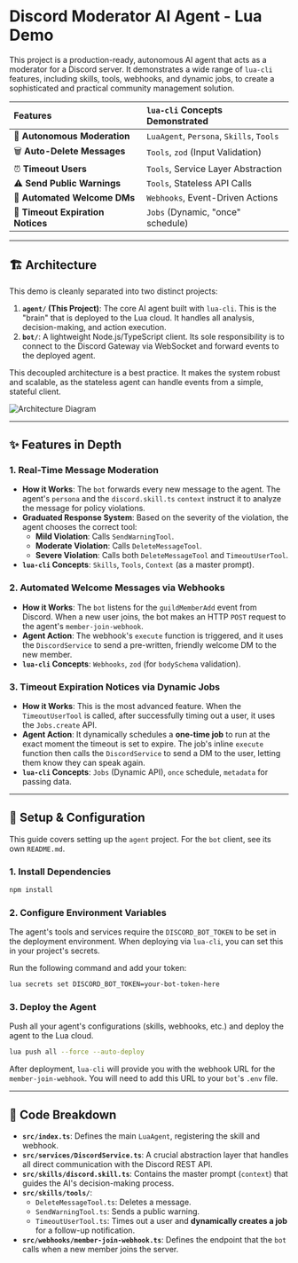 # Discord Moderator AI Agent - Lua Demo

This project is a production-ready, autonomous AI agent that acts as a moderator for a Discord server. It demonstrates a wide range of `lua-cli` features, including skills, tools, webhooks, and dynamic jobs, to create a sophisticated and practical community management solution.

| **Features**                      | **`lua-cli` Concepts Demonstrated**      |
| :-------------------------------- | :--------------------------------------- |
| 🤖 **Autonomous Moderation**      | `LuaAgent`, `Persona`, `Skills`, `Tools` |
| 🗑️ **Auto-Delete Messages**       | `Tools`, `zod` (Input Validation)        |
| ⏰ **Timeout Users**              | `Tools`, Service Layer Abstraction       |
| ⚠️ **Send Public Warnings**       | `Tools`, Stateless API Calls             |
| 🚀 **Automated Welcome DMs**      | `Webhooks`, Event-Driven Actions         |
| 🔔 **Timeout Expiration Notices** | `Jobs` (Dynamic, "once" schedule)        |

---

## 🏗️ Architecture

This demo is cleanly separated into two distinct projects:

1.  **`agent/` (This Project)**: The core AI agent built with `lua-cli`. This is the "brain" that is deployed to the Lua cloud. It handles all analysis, decision-making, and action execution.
2.  **`bot/`**: A lightweight Node.js/TypeScript client. Its sole responsibility is to connect to the Discord Gateway via WebSocket and forward events to the deployed agent.

This decoupled architecture is a best practice. It makes the system robust and scalable, as the stateless agent can handle events from a simple, stateful client.

![Architecture Diagram](https://i.imgur.com/your-diagram-image.png) <!-- It's recommended to create and add a diagram for docs -->

---

## ✨ Features in Depth

### 1. Real-Time Message Moderation

- **How it Works**: The `bot` forwards every new message to the agent. The agent's `persona` and the `discord.skill.ts` `context` instruct it to analyze the message for policy violations.
- **Graduated Response System**: Based on the severity of the violation, the agent chooses the correct tool:
  - **Mild Violation**: Calls `SendWarningTool`.
  - **Moderate Violation**: Calls `DeleteMessageTool`.
  - **Severe Violation**: Calls both `DeleteMessageTool` and `TimeoutUserTool`.
- **`lua-cli` Concepts**: `Skills`, `Tools`, `Context` (as a master prompt).

### 2. Automated Welcome Messages via Webhooks

- **How it Works**: The `bot` listens for the `guildMemberAdd` event from Discord. When a new user joins, the bot makes an HTTP `POST` request to the agent's `member-join-webhook`.
- **Agent Action**: The webhook's `execute` function is triggered, and it uses the `DiscordService` to send a pre-written, friendly welcome DM to the new member.
- **`lua-cli` Concepts**: `Webhooks`, `zod` (for `bodySchema` validation).

### 3. Timeout Expiration Notices via Dynamic Jobs

- **How it Works**: This is the most advanced feature. When the `TimeoutUserTool` is called, after successfully timing out a user, it uses the `Jobs.create` API.
- **Agent Action**: It dynamically schedules a **one-time job** to run at the exact moment the timeout is set to expire. The job's inline `execute` function then calls the `DiscordService` to send a DM to the user, letting them know they can speak again.
- **`lua-cli` Concepts**: `Jobs` (Dynamic API), `once` schedule, `metadata` for passing data.

---

## 🔧 Setup & Configuration

This guide covers setting up the `agent` project. For the `bot` client, see its own `README.md`.

### 1. Install Dependencies

```bash
npm install
```

### 2. Configure Environment Variables

The agent's tools and services require the `DISCORD_BOT_TOKEN` to be set in the deployment environment. When deploying via `lua-cli`, you can set this in your project's secrets.

Run the following command and add your token:

```bash
lua secrets set DISCORD_BOT_TOKEN=your-bot-token-here
```

### 3. Deploy the Agent

Push all your agent's configurations (skills, webhooks, etc.) and deploy the agent to the Lua cloud.

```bash
lua push all --force --auto-deploy
```

After deployment, `lua-cli` will provide you with the webhook URL for the `member-join-webhook`. You will need to add this URL to your `bot`'s `.env` file.

---

## 📂 Code Breakdown

- **`src/index.ts`**: Defines the main `LuaAgent`, registering the skill and webhook.
- **`src/services/DiscordService.ts`**: A crucial abstraction layer that handles all direct communication with the Discord REST API.
- **`src/skills/discord.skill.ts`**: Contains the master prompt (`context`) that guides the AI's decision-making process.
- **`src/skills/tools/`**:
  - `DeleteMessageTool.ts`: Deletes a message.
  - `SendWarningTool.ts`: Sends a public warning.
  - `TimeoutUserTool.ts`: Times out a user and **dynamically creates a job** for a follow-up notification.
- **`src/webhooks/member-join-webhook.ts`**: Defines the endpoint that the `bot` calls when a new member joins the server.
